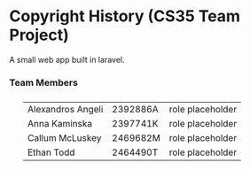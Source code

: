 # Copyright History (CS35 Team Project)
A small web app built in laravel.

### Team Members
<table style="margin: 25px 25px">
    <tr>
        <td>Alexandros Angeli</td>
        <td>2392886A</td>
        <td>role placeholder</td>
    </tr>
    <tr>
        <td>Anna Kaminska</td>
        <td>2397741K</td>
        <td>role placeholder</td>
    </tr>
    <tr>
        <td>Callum McLuskey</td>
        <td>2469682M</td>
        <td>role placeholder</td>
    </tr>
    <tr>
        <td>Ethan Todd</td>
        <td>2464490T</td>
        <td>role placeholder</td>
    </tr>
</table>